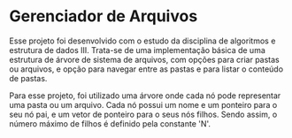 # Gerenciador de Arquivos

Esse projeto foi desenvolvido com o estudo da disciplina de algoritmos e estrutura de dados III. Trata-se de uma implementação básica de uma estrutura de árvore de sistema de arquivos, com opções para criar pastas ou arquivos, e opção para navegar entre as pastas e para listar o conteúdo de pastas.

Para esse projeto, foi utilizado uma árvore onde cada nó pode representar uma pasta ou um arquivo. Cada nó possui um nome e um ponteiro para o seu nó pai, e um vetor de ponteiro para o seus nós filhos. Sendo assim, o número máximo de filhos é definido pela constante 'N'.
